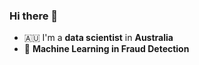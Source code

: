 ### Hi there 👋

- 🇦🇺 I'm a **data scientist** in **Australia** 
- 💼 **Machine Learning in Fraud Detection**
